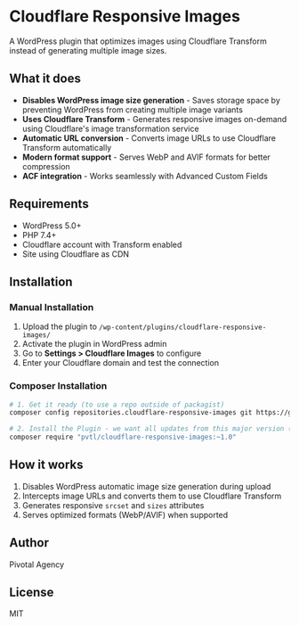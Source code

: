 # Cloudflare Responsive Images

A WordPress plugin that optimizes images using Cloudflare Transform instead of generating multiple image sizes.

## What it does

- **Disables WordPress image size generation** - Saves storage space by preventing WordPress from creating multiple image variants
- **Uses Cloudflare Transform** - Generates responsive images on-demand using Cloudflare's image transformation service
- **Automatic URL conversion** - Converts image URLs to use Cloudflare Transform automatically
- **Modern format support** - Serves WebP and AVIF formats for better compression
- **ACF integration** - Works seamlessly with Advanced Custom Fields

## Requirements

- WordPress 5.0+
- PHP 7.4+
- Cloudflare account with Transform enabled
- Site using Cloudflare as CDN

## Installation

### Manual Installation
1. Upload the plugin to `/wp-content/plugins/cloudflare-responsive-images/`
2. Activate the plugin in WordPress admin
3. Go to **Settings > Cloudflare Images** to configure
4. Enter your Cloudflare domain and test the connection

### Composer Installation
```bash
# 1. Get it ready (to use a repo outside of packagist)
composer config repositories.cloudflare-responsive-images git https://github.com/pvtl/cloudflare-responsive-images.git

# 2. Install the Plugin - we want all updates from this major version (while non-breaking)
composer require "pvtl/cloudflare-responsive-images:~1.0"
```

## How it works

1. Disables WordPress automatic image size generation during upload
2. Intercepts image URLs and converts them to use Cloudflare Transform
3. Generates responsive `srcset` and `sizes` attributes
4. Serves optimized formats (WebP/AVIF) when supported

## Author

Pivotal Agency

## License

MIT

